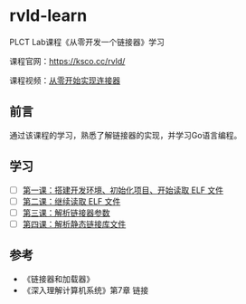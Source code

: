 # rvld-learn
PLCT Lab课程《从零开发一个链接器》学习

课程官网：https://ksco.cc/rvld/

课程视频：[从零开始实现连接器](https://space.bilibili.com/296494084/channel/collectiondetail?sid=857032)



## 前言

通过该课程的学习，熟悉了解链接器的实现，并学习Go语言编程。



## 学习

- [ ] [第一课：搭建开发环境、初始化项目、开始读取 ELF 文件](./docs/1.搭建开发环境、初始化项目、开始读取%20ELF%20文件.md)  
- [ ] [第二课：继续读取 ELF 文件](./docs/2.读取ELF文件.md)
- [ ] [第三课：解析链接器参数](./docs/3.链接器参数解析.md)
- [ ] [第四课：解析静态链接库文件](./docs/4.解析静态链接库文件.md)

## 参考
* 《链接器和加载器》
* 《深入理解计算机系统》第7章 链接
